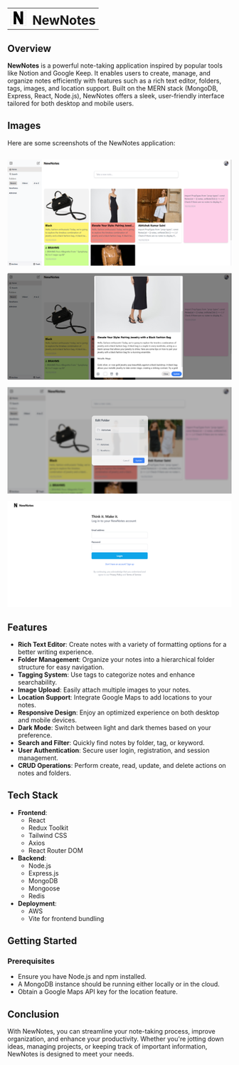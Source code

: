 <table style="width: 100%;">
  <tr>
    <!-- Image on the left -->
    <td style=" width:auto">
      <img src="client/public/newNotes.png" alt="newNotes Screenshot" width="
      35"/>
    </td>
    <!-- Heading on the right -->
    <td style=" text-align: left; vertical-align: middle;">
      <h1 style=" margin-top:8px; margin-bottom: 0;">NewNotes</h1>
    </td>
  </tr>
</table>

## Overview

**NewNotes** is a powerful note-taking application inspired by popular tools like Notion and Google Keep. It enables users to create, manage, and organize notes efficiently with features such as a rich text editor, folders, tags, images, and location support. Built on the MERN stack (MongoDB, Express, React, Node.js), NewNotes offers a sleek, user-friendly interface tailored for both desktop and mobile users.

## Images

Here are some screenshots of the NewNotes application:

##

![NewNotes Screenshot 1](<client/public/NewNotesReadme(1).png>)

![NewNotes Screenshot 1](<client/public/NewNotesReadme(5).png>)

![NewNotes Screenshot 1](<client/public/NewNotesReadme(4).png>)

![NewNotes Screenshot 1](<client/public/NewNotesReadme(3).png>)

## Features

- **Rich Text Editor**: Create notes with a variety of formatting options for a better writing experience.
- **Folder Management**: Organize your notes into a hierarchical folder structure for easy navigation.
- **Tagging System**: Use tags to categorize notes and enhance searchability.
- **Image Upload**: Easily attach multiple images to your notes.
- **Location Support**: Integrate Google Maps to add locations to your notes.
- **Responsive Design**: Enjoy an optimized experience on both desktop and mobile devices.
- **Dark Mode**: Switch between light and dark themes based on your preference.
- **Search and Filter**: Quickly find notes by folder, tag, or keyword.
- **User Authentication**: Secure user login, registration, and session management.
- **CRUD Operations**: Perform create, read, update, and delete actions on notes and folders.

## Tech Stack

- **Frontend**:
  - React
  - Redux Toolkit
  - Tailwind CSS
  - Axios
  - React Router DOM
- **Backend**:
  - Node.js
  - Express.js
  - MongoDB
  - Mongoose
  - Redis
- **Deployment**:
  - AWS
  - Vite for frontend bundling

## Getting Started

### Prerequisites

- Ensure you have Node.js and npm installed.
- A MongoDB instance should be running either locally or in the cloud.
- Obtain a Google Maps API key for the location feature.

## Conclusion

With NewNotes, you can streamline your note-taking process, improve organization, and enhance your productivity. Whether you're jotting down ideas, managing projects, or keeping track of important information, NewNotes is designed to meet your needs.

